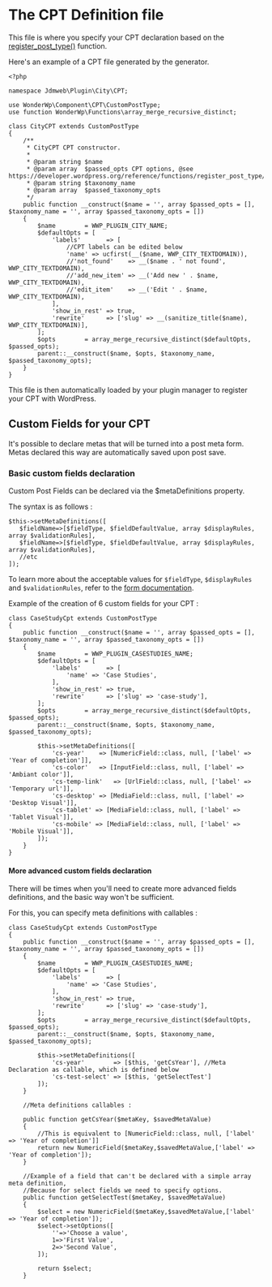 # The CPT Definition file

This file is where you specify your CPT declaration based on
the [register_post_type()](https://developer.wordpress.org/reference/functions/register_post_type/) function.

Here's an example of a CPT file generated by the generator.

```
<?php

namespace Jdmweb\Plugin\City\CPT;

use WonderWp\Component\CPT\CustomPostType;
use function WonderWp\Functions\array_merge_recursive_distinct;

class CityCPT extends CustomPostType
{
    /**
     * CityCPT CPT constructor.
     *
     * @param string $name
     * @param array  $passed_opts CPT options, @see https://developer.wordpress.org/reference/functions/register_post_type/
     * @param string $taxonomy_name
     * @param array  $passed_taxonomy_opts
     */
    public function __construct($name = '', array $passed_opts = [], $taxonomy_name = '', array $passed_taxonomy_opts = [])
    {
        $name        = WWP_PLUGIN_CITY_NAME;
        $defaultOpts = [
            'labels'       => [
                //CPT labels can be edited below
                'name' => ucfirst(__($name, WWP_CITY_TEXTDOMAIN)),
                //'not_found'    => __($name . ' not found', WWP_CITY_TEXTDOMAIN),
                //'add_new_item' => __('Add new ' . $name, WWP_CITY_TEXTDOMAIN),
                //'edit_item'    => __('Edit ' . $name, WWP_CITY_TEXTDOMAIN),
            ],
            'show_in_rest' => true,
            'rewrite'      => ['slug' => __(sanitize_title($name), WWP_CITY_TEXTDOMAIN)],
        ];
        $opts        = array_merge_recursive_distinct($defaultOpts, $passed_opts);
        parent::__construct($name, $opts, $taxonomy_name, $passed_taxonomy_opts);
    }
}

```

This file is then automatically loaded by your plugin manager to register your CPT with WordPress.

## Custom Fields for your CPT

It's possible to declare metas that will be turned into a post meta form. Metas declared this way are automatically
saved upon post save.

### Basic custom fields declaration

Custom Post Fields can be declared via the $metaDefinitions property.

The syntax is as follows :

```
$this->setMetaDefinitions([
   $fieldName=>[$fieldType, $fieldDefaultValue, array $displayRules, array $validationRules],
   $fieldName=>[$fieldType, $fieldDefaultValue, array $displayRules, array $validationRules],
   //etc 
]);
```

To learn more about the acceptable values for `$fieldType`, `$displayRules` and `$validationRules`, refer to
the [form documentation](../../03_Framewok_components/05_Forms/02_The_Form_Fields.md).

Example of the creation of 6 custom fields for your CPT :

```
class CaseStudyCpt extends CustomPostType
{
    public function __construct($name = '', array $passed_opts = [], $taxonomy_name = '', array $passed_taxonomy_opts = [])
    {
        $name        = WWP_PLUGIN_CASESTUDIES_NAME;
        $defaultOpts = [
            'labels'       => [
                'name' => 'Case Studies',
            ],
            'show_in_rest' => true,
            'rewrite'      => ['slug' => 'case-study'],
        ];
        $opts        = array_merge_recursive_distinct($defaultOpts, $passed_opts);
        parent::__construct($name, $opts, $taxonomy_name, $passed_taxonomy_opts);

        $this->setMetaDefinitions([
            'cs-year'    => [NumericField::class, null, ['label' => 'Year of completion']],
            'cs-color'   => [InputField::class, null, ['label' => 'Ambiant color']],
            'cs-temp-link'   => [UrlField::class, null, ['label' => 'Temporary url']],
            'cs-desktop' => [MediaField::class, null, ['label' => 'Desktop Visual']],
            'cs-tablet' => [MediaField::class, null, ['label' => 'Tablet Visual']],
            'cs-mobile' => [MediaField::class, null, ['label' => 'Mobile Visual']],
        ]);
    }
}
```

#### More advanced custom fields declaration

There will be times when you'll need to create more advanced fields definitions, and the basic way won't be sufficient.

For this, you can specify meta definitions with callables :

```
class CaseStudyCpt extends CustomPostType
{
    public function __construct($name = '', array $passed_opts = [], $taxonomy_name = '', array $passed_taxonomy_opts = [])
    {
        $name        = WWP_PLUGIN_CASESTUDIES_NAME;
        $defaultOpts = [
            'labels'       => [
                'name' => 'Case Studies',
            ],
            'show_in_rest' => true,
            'rewrite'      => ['slug' => 'case-study'],
        ];
        $opts        = array_merge_recursive_distinct($defaultOpts, $passed_opts);
        parent::__construct($name, $opts, $taxonomy_name, $passed_taxonomy_opts);

        $this->setMetaDefinitions([
            'cs-year'        => [$this, 'getCsYear'], //Meta Declaration as callable, which is defined below
            'cs-test-select' => [$this, 'getSelectTest']
        ]);
    }

    //Meta definitions callables :

    public function getCsYear($metaKey, $savedMetaValue)
    {
        //This is equivalent to [NumericField::class, null, ['label' => 'Year of completion']]
        return new NumericField($metaKey,$savedMetaValue,['label' => 'Year of completion']);
    }
    
    //Example of a field that can't be declared with a simple array meta definition,
    //Because for select fields we need to specify options. 
    public function getSelectTest($metaKey, $savedMetaValue)
    {
        $select = new NumericField($metaKey,$savedMetaValue,['label' => 'Year of completion']);
        $select->setOptions([
            ''=>'Choose a value',
            1=>'First Value',
            2=>'Second Value',
        ]);        
        
        return $select;
    }    
```

